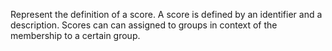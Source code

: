 Represent the definition of a score. A score is defined by an identifier and a description. Scores can can assigned to groups in context of the membership to a certain group. 